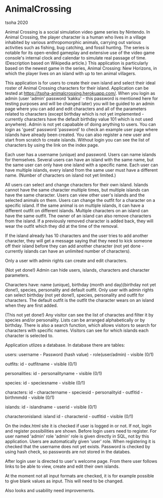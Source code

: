 # AnimalCrossing
tsoha 2020


Animal Crossing is a social simulation video game series by Nintendo. In Animal Crossing, the player character is a human who lives in a village inhabited by various anthropomorphic animals, carrying out various activities such as fishing, bug catching, and fossil hunting. The series is notable for its open-ended gameplay and extensive use of the video game console's internal clock and calendar to simulate real passage of time. (Description based on Wikipedia article.) This application is particularly based on the newest game in the series, Animal Crossing: New Horizons, in which the player lives on an island with up to ten animal villagers.

This application is for users to create their own island and select their ideal roster of Animal Crossing characters for their island. Application can be tested at https://tsoha-animalcrossing.herokuapp.com/. When you login as admin (user 'admin' password 'kakku' - this password is mentioned here for testing purposes and will be changed later) you will be guided to an admin page where you can add and edit characters and all of the parameters related to characters (except birthday which is not yet implemented - currently characters have the default birthday value 101 which is not used anywhere). Admin is not yet capabable of doing anything to users. You can login as 'guest' password 'password' to check an example user page where islands have already been created. You can also register a new user and start from scratch to create islands. Without login you can see the list of characters by using the link on the index page.

Each user has a username (unique) and password. Users can name islands for themselves. Several users can have an island with the same name, but the same user can only have one island with a specific name. Each user can have multiple islands, every island from the same user must have a different name.
(Number of characters on island not yet limited.)

All users can select and change characters for their own island. Islands cannot have the same character multiple times, but multiple islands can have the same character. Users can view other user's islands and the selected animals on them. Users can change the outfit for a character on a specific island. If the same animal is on multiple islands, it can have a different outfit on different islands. Multiple characters on an island can have the same outfit. The owner of an island can also remove characters from the island. If a previously removed character is added back, they will wear the outfit which they did at the time of the removal.

If the island already has 10 characters and the user tries to add another character, they will get a message saying that they need to kick someone off their island before they can add another character (not yet done - currently islands can have an unlimited number of characters).

Only a user with admin rights can create and edit characters.

(Not yet done!)
Admin can hide users, islands, characters and character parameters.

Characters have: name (unique), birthday (month and day)(birthday not yet done!), species, personality and default outfit. Only user with admin rights can select birthday (not yet done!), species, personality and outfit for characters. The default outfit is the outfit the character wears on an island when they are first added.


(This not yet done!) Any visitor can see the list of charactes and filter it by species and/or personality. Lists can be arranged alphabetically or by birthday. There is also a search function, which allows visitors to search for characters with specific names. Visitors can see for which islands each character is selected to.


Application utlizes a database. In database there are tables:

users:
username - Password (hash value) - role(user/admin) - visible (0/1)

outfits:
id - outfitname - visible (0/1)

personalities:
id - personalityname - visible (0/1)

species:
id - speciesname - visible (0/1)

characters:
id - charactername - speciesid - personalityid - outfitid - birthmmdd - visible (0/1)

islands:
id - islandname - userid - visible (0/1)

characteronisland:
island id - characterid - outfitid - visible (0/1)


On the index.html site it is checked if user is logged in or not. If not, login and register possibilities are shown. Before login users need to register. For user named 'admin' role 'admin' role is given directly in SQL, not by this application. Users are automatically given 'user' role. When registering it is checked that the username does not yet exists. Password is checked by using hash check, so passwords are not stored in the databes.

After login user is directed to user's welcome page. From there user follows links to be able to view, create and edit their own islands.

At the moment not all input formats are checked, it is for example possible to give blank values as input. This will need to be changed.

Also looks and usability need improvements.


